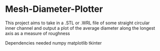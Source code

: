 # Mesh-Diameter-Plotter
This project aims to take in a .STL or .WRL file of some straight circular inner channel and output a plot of the average diameter along the longest axis as a measure of roughness 

Dependencies needed
numpy
matplotlib
tkinter
